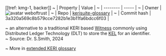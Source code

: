 [[tref: kmg-1, backer]]
~ | Property | Value |
~ | -------- | ----- |
~ | Owner | ![avatar](https://avatars.githubusercontent.com/u/82824804?v=4) weboftrust |
~ | Repo | [kerisuite-glossary](https://github.com/weboftrust/kerisuite-glossary) |
~ | Commit hash | 3a320a569c8b579cce7282b1e3b11fa6bdcc6f03 |

~ an alternative to a traditional KERI based [Witness](https://trustoverip.github.io/tswg-keri-specification/#term:witness) commonly using Distributed Ledger Technology (DLT) to store the [KEL](https://trustoverip.github.io/tswg-keri-specification/#term:kel) for an identifier.   
~ Source: Dr. S.Smith, 2024

~ More in <a href="https://weboftrust.github.io/WOT-terms/docs/glossary/backer">extended KERI glossary</a>
